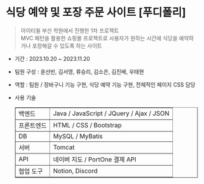 # 식당 예약 및 포장 주문 사이트 [푸디폴리]

> 아이티윌 부산 학원에서 진행한 1차 프로젝트<br>
>  MVC 패턴을 활용한 쇼핑몰 프로젝트로 사용자가 원하는 시간에 식당을 예약하거나 포장해갈 수 있도록 하는 사이트

- 기간 : 2023.10.20 ~ 2023.11.20
- 팀원 구성 : 윤선빈, 김서영, 류승리, 김소은, 김진배, 우태현
- 역할 : 팀원 / 장바구니 기능 구현, 식당 예약 기능 구현, 전체적인 페이지 CSS 담당
- 사용 기술

  <table border = 1>
     <tr>
        <td>백엔드 </td>
        <td> Java / JavaScript / JQuery / Ajax / JSON  </td>
     </tr>
     <tr>
        <td>프론트엔드 </td>
        <td> HTML / CSS / Bootstrap  </td>
     </tr>
     <tr>
        <td>DB </td>
        <td> MySQL / MyBatis </td>
     </tr>
     <tr>
        <td>서버 </td>
        <td> Tomcat </td>
     </tr>
     <tr>
        <td>API </td>
        <td> 네이버 지도 / PortOne 결제 API </td>
     </tr>
     <tr>
        <td>협업 도구 </td>
        <td> Notion, Discord  </td>
     </tr>
  </table>
   
